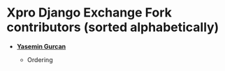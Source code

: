 Xpro Django Exchange Fork contributors (sorted alphabetically)
============================================

* **[Yasemin Gurcan](https://github.com/YaseminGrcn)**

  * Ordering
